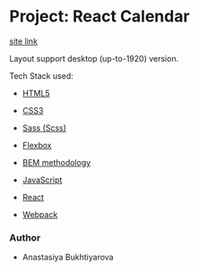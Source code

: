 # Project: React Calendar

[site link](https://react-calendar-stack.netlify.app)

Layout support desktop (up-to-1920) version.

Tech Stack used:

- [HTML5](https://en.wikipedia.org/wiki/HTML5)

- [CSS3](https://en.wikipedia.org/wiki/Cascading_Style_Sheets)

- [Sass (Scss)](https://sass-lang.com/)

- [Flexbox](https://en.wikipedia.org/wiki/CSS_Flexible_Box_Layout)

- [BEM methodology](https://en.bem.info/methodology/)

- [JavaScript](https://en.wikipedia.org/wiki/JavaScript)

- [React](<https://en.wikipedia.org/wiki/React_(software)>)

- [Webpack](https://en.wikipedia.org/wiki/Webpack)

### Author

- Anastasiya Bukhtiyarova
